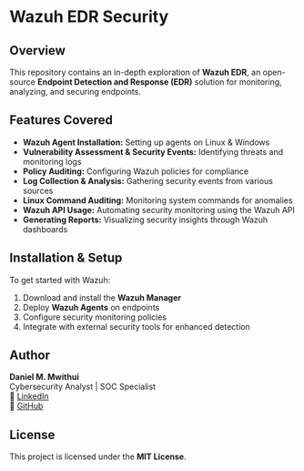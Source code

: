 # Wazuh EDR Security  

## Overview  
This repository contains an in-depth exploration of **Wazuh EDR**, an open-source **Endpoint Detection and Response (EDR)** solution for monitoring, analyzing, and securing endpoints.   

## Features Covered  
- **Wazuh Agent Installation:** Setting up agents on Linux & Windows    
- **Vulnerability Assessment & Security Events:** Identifying threats and monitoring logs    
- **Policy Auditing:** Configuring Wazuh policies for compliance  
- **Log Collection & Analysis:** Gathering security events from various sources   
- **Linux Command Auditing:** Monitoring system commands for anomalies  
- **Wazuh API Usage:** Automating security monitoring using the Wazuh API      
- **Generating Reports:** Visualizing security insights through Wazuh dashboards  

## Installation & Setup  
To get started with Wazuh:  
1. Download and install the **Wazuh Manager**  
2. Deploy **Wazuh Agents** on endpoints  
3. Configure security monitoring policies  
4. Integrate with external security tools for enhanced detection  

## Author  
**Daniel M. Mwithui**  
Cybersecurity Analyst | SOC Specialist   
🔗 [LinkedIn](https://www.linkedin.com/in/daniel-mwendwa-bsc-a475311b7/)  
🔗 [GitHub](https://github.com/daniel-mwendwa)  

## License  
This project is licensed under the **MIT License**.  
